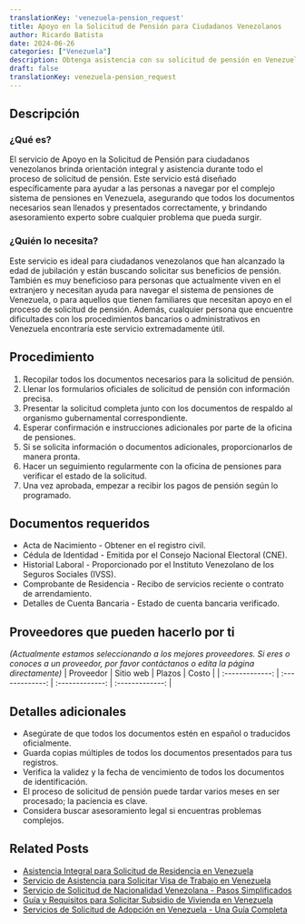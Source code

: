 ```yaml
---
translationKey: 'venezuela-pension_request'
title: Apoyo en la Solicitud de Pensión para Ciudadanos Venezolanos
author: Ricardo Batista
date: 2024-06-26
categories: ["Venezuela"]
description: Obtenga asistencia con su solicitud de pensión en Venezuela. Proceso sin complicaciones con orientación experta. Asegure su futuro financiero hoy.
draft: false
translationKey: venezuela-pension_request
---
```


## Descripción
### ¿Qué es?
El servicio de Apoyo en la Solicitud de Pensión para ciudadanos venezolanos brinda orientación integral y asistencia durante todo el proceso de solicitud de pensión. Este servicio está diseñado específicamente para ayudar a las personas a navegar por el complejo sistema de pensiones en Venezuela, asegurando que todos los documentos necesarios sean llenados y presentados correctamente, y brindando asesoramiento experto sobre cualquier problema que pueda surgir.

### ¿Quién lo necesita?
Este servicio es ideal para ciudadanos venezolanos que han alcanzado la edad de jubilación y están buscando solicitar sus beneficios de pensión. También es muy beneficioso para personas que actualmente viven en el extranjero y necesitan ayuda para navegar el sistema de pensiones de Venezuela, o para aquellos que tienen familiares que necesitan apoyo en el proceso de solicitud de pensión. Además, cualquier persona que encuentre dificultades con los procedimientos bancarios o administrativos en Venezuela encontraría este servicio extremadamente útil.

## Procedimiento

1. Recopilar todos los documentos necesarios para la solicitud de pensión.
2. Llenar los formularios oficiales de solicitud de pensión con información precisa.
3. Presentar la solicitud completa junto con los documentos de respaldo al organismo gubernamental correspondiente.
4. Esperar confirmación e instrucciones adicionales por parte de la oficina de pensiones.
5. Si se solicita información o documentos adicionales, proporcionarlos de manera pronta.
6. Hacer un seguimiento regularmente con la oficina de pensiones para verificar el estado de la solicitud.
7. Una vez aprobada, empezar a recibir los pagos de pensión según lo programado.


## Documentos requeridos

- Acta de Nacimiento - Obtener en el registro civil.
- Cédula de Identidad - Emitida por el Consejo Nacional Electoral (CNE).
- Historial Laboral - Proporcionado por el Instituto Venezolano de los Seguros Sociales (IVSS).
- Comprobante de Residencia - Recibo de servicios reciente o contrato de arrendamiento.
- Detalles de Cuenta Bancaria - Estado de cuenta bancaria verificado.


## Proveedores que pueden hacerlo por ti
_(Actualmente estamos seleccionando a los mejores proveedores. Si eres o conoces a un proveedor, por favor contáctanos o edita la página directamente)_
| Proveedor        |     Sitio web     |     Plazos    |       Costo      |
| :-------------: | :-------------: |  :-------------: | :-------------: |

## Detalles adicionales

- Asegúrate de que todos los documentos estén en español o traducidos oficialmente.
- Guarda copias múltiples de todos los documentos presentados para tus registros.
- Verifica la validez y la fecha de vencimiento de todos los documentos de identificación.
- El proceso de solicitud de pensión puede tardar varios meses en ser procesado; la paciencia es clave.
- Considera buscar asesoramiento legal si encuentras problemas complejos.


## Related Posts

- [Asistencia Integral para Solicitud de Residencia en Venezuela](https://tramitit.com/es/guides/venezuela/solicitud_de_residencia/)
- [Servicio de Asistencia para Solicitar Visa de Trabajo en Venezuela](https://tramitit.com/es/guides/venezuela/solicitud_de_visa_de_trabajo/)
- [Servicio de Solicitud de Nacionalidad Venezolana - Pasos Simplificados](https://tramitit.com/es/guides/venezuela/solicitud_de_nacionalidad/)
- [Guía y Requisitos para Solicitar Subsidio de Vivienda en Venezuela](https://tramitit.com/es/guides/venezuela/solicitud_de_subsidio_habitacional/)
- [Servicios de Solicitud de Adopción en Venezuela - Una Guía Completa](https://tramitit.com/es/guides/venezuela/solicitud_de_adopción/)